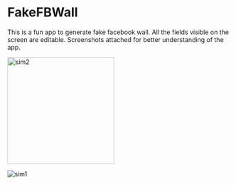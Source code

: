 # FakeFBWall

This is a fun app to generate fake facebook wall. All the fields visible on the screen are editable. Screenshots attached for better understanding of the app.

<img width="240" alt="sim2" src="https://user-images.githubusercontent.com/21070922/44155410-d3d87ee8-a0ca-11e8-8502-6f2b2748f5cb.png">


![sim1](https://user-images.githubusercontent.com/21070922/44155420-db231dc0-a0ca-11e8-9676-4b391a148017.png)

